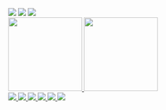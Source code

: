 

 <div>
   <a href = "mailto:thamiresfrpereira2@gmail.com"><img src="https://img.icons8.com/arcade/64/null/gmail.png"/ target="_blank"></a>
  <a href="https://www.linkedin.com/in/thamires-pereira-68b286220/" target="_blank"><img src="https://img.icons8.com/arcade/64/null/linkedin.png"/ target="_blank"></a> 
  <a href="https://thamirespereira.github.io/resume/" target="_blank"><img src="https://img.icons8.com/arcade/64/null/code-file.png"/ target="_blank"></a> 
 <br>
 
  <a href="https://github.com/thamirespereira">
  <img height="150em" src="https://github-readme-stats.vercel.app/api?username=thamirespereira&show_icons=true&theme=dracula&include_all_commits=true&count_private=true"/>
  <img height="150em" src="https://github-readme-stats.vercel.app/api/top-langs/?username=thamirespereira&layout=compact&langs_count=7&theme=dark"/>
   <br>
   <img src="https://img.icons8.com/nolan/64/java-coffee-cup-logo.png"/>
   <img src="https://img.icons8.com/nolan/64/python.png"/>
   <img src="https://img.icons8.com/nolan/64/git.png"/>
   <img src="https://img.icons8.com/nolan/64/github.png"/>
   <img src="https://img.icons8.com/nolan/64/html-5.png"/>
   <img src="https://img.icons8.com/nolan/64/javascript.png"/>
   
</div>
 

